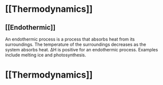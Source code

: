 # [[Thermodynamics]]

## [[Endothermic]]

An endothermic process is a process that absorbs heat from its surroundings.  The temperature of the surroundings decreases as the system absorbs heat.  ΔH is positive for an endothermic process.  Examples include melting ice and photosynthesis.

# [[Thermodynamics]]